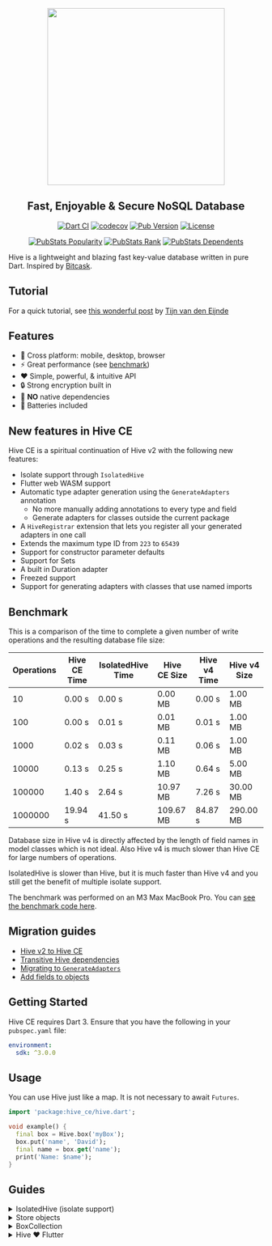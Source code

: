 <p align="center">
  <img src="https://raw.githubusercontent.com/IO-Design-Team/hive_ce/master/.github/logo_transparent.svg?sanitize=true" width="350px">
</p>
<h2 align="center">Fast, Enjoyable & Secure NoSQL Database</h2>

<p align="center">
  <a href="https://github.com/IO-Design-Team/hive_ce/actions/workflows/test.yml"><img src="https://github.com/IO-Design-Team/hive_ce/actions/workflows/test.yml/badge.svg" alt="Dart CI"></a>
  <a href="https://codecov.io/gh/IO-Design-Team/hive_ce"><img src="https://codecov.io/gh/IO-Design-Team/hive_ce/graph/badge.svg?token=ODO2JA4286" alt="codecov"></a>
  <a href="https://pub.dev/packages/hive_ce"><img src="https://img.shields.io/pub/v/hive_ce?label=pub.dev&labelColor=333940&logo=dart" alt="Pub Version"></a>
  <a href="https://github.com/IO-Design-Team/hive_ce/blob/master/LICENSE"><img src="https://img.shields.io/badge/License-BSD_3--Clause-007A88.svg?logo=bsd" alt="License"></a>
</p>

<p align="center">
  <a href="https://pubstats.dev/packages/hive_ce"><img src="https://pubstats.dev/badges/packages/hive_ce/popularity.svg" alt="PubStats Popularity"></a>
  <a href="https://pubstats.dev/packages/hive_ce"><img src="https://pubstats.dev/badges/packages/hive_ce/rank.svg" alt="PubStats Rank"></a>
  <a href="https://pubstats.dev/packages/hive_ce"><img src="https://pubstats.dev/badges/packages/hive_ce/dependents.svg" alt="PubStats Dependents"></a>
</p>

Hive is a lightweight and blazing fast key-value database written in pure Dart. Inspired by [Bitcask](https://en.wikipedia.org/wiki/Bitcask).

## Tutorial

For a quick tutorial, see [this wonderful post](https://onlyflutter.com/how-to-add-a-local-database-using-hive-in-flutter) by [Tijn van den Eijnde](https://x.com/TijnvdEijnde)

## Features

- 🚀 Cross platform: mobile, desktop, browser
- ⚡ Great performance (see [benchmark](#benchmark))
- ❤️ Simple, powerful, & intuitive API
- 🔒 Strong encryption built in
- 🎈 **NO** native dependencies
- 🔋 Batteries included

## New features in Hive CE

Hive CE is a spiritual continuation of Hive v2 with the following new features:

- Isolate support through `IsolatedHive`
- Flutter web WASM support
- Automatic type adapter generation using the `GenerateAdapters` annotation
  - No more manually adding annotations to every type and field
  - Generate adapters for classes outside the current package
- A `HiveRegistrar` extension that lets you register all your generated adapters in one call
- Extends the maximum type ID from `223` to `65439`
- Support for constructor parameter defaults
- Support for Sets
- A built in Duration adapter
- Freezed support
- Support for generating adapters with classes that use named imports

## Benchmark

This is a comparison of the time to complete a given number of write operations and the resulting database file size:

| Operations | Hive CE Time | IsolatedHive Time | Hive CE Size | Hive v4 Time | Hive v4 Size |
| ---------- | ------------ | ----------------- | ------------ | ------------ | ------------ |
| 10         | 0.00 s       | 0.00 s            | 0.00 MB      | 0.00 s       | 1.00 MB      |
| 100        | 0.00 s       | 0.01 s            | 0.01 MB      | 0.01 s       | 1.00 MB      |
| 1000       | 0.02 s       | 0.03 s            | 0.11 MB      | 0.06 s       | 1.00 MB      |
| 10000      | 0.13 s       | 0.25 s            | 1.10 MB      | 0.64 s       | 5.00 MB      |
| 100000     | 1.40 s       | 2.64 s            | 10.97 MB     | 7.26 s       | 30.00 MB     |
| 1000000    | 19.94 s      | 41.50 s           | 109.67 MB    | 84.87 s      | 290.00 MB    |

Database size in Hive v4 is directly affected by the length of field names in model classes which is not ideal. Also Hive v4 is much slower than Hive CE for large numbers of operations.

IsolatedHive is slower than Hive, but it is much faster than Hive v4 and you still get the benefit of multiple isolate support.

The benchmark was performed on an M3 Max MacBook Pro. You can [see the benchmark code here](../benchmarks/storage/bin/bench.dart).

## Migration guides

- [Hive v2 to Hive CE](https://github.com/IO-Design-Team/hive_ce/blob/main/hive/MIGRATION.md#v2-to-ce)
- [Transitive Hive dependencies](https://github.com/IO-Design-Team/hive_ce/blob/main/hive/MIGRATION.md#transitive-hive-dependencies)
- [Migrating to `GenerateAdapters`](https://github.com/IO-Design-Team/hive_ce/blob/main/hive/MIGRATION.md#generate-adapters)
- [Add fields to objects](https://github.com/IO-Design-Team/hive_ce/blob/main/hive/MIGRATION.md#add-fields)

## Getting Started

Hive CE requires Dart 3. Ensure that you have the following in your `pubspec.yaml` file:

```yaml
environment:
  sdk: ^3.0.0
```

## Usage

You can use Hive just like a map. It is not necessary to await `Futures`.

<!-- embedme readme/usage.dart -->

```dart
import 'package:hive_ce/hive.dart';

void example() {
  final box = Hive.box('myBox');
  box.put('name', 'David');
  final name = box.get('name');
  print('Name: $name');
}

```

## Guides

<details>
<summary>IsolatedHive (isolate support)</summary>

`IsolatedHive` allows you to safely use `Hive` in a multi-isolate environment by maintaining its own separate isolate for `Hive` operations

Here are some common examples of multi-isolate scenarios:

- A Flutter desktop app with multiple windows
- Running background tasks with [flutter_workmanager](https://pub.dev/packages/workmanager), [background_fetch](https://pub.dev/packages/background_fetch), etc
- Push notification processing

`IsolatedHive` has a very similar API to `Hive`, but there are some key differences:

- The `init` call takes an `isolateNameServer` parameter
- Most methods are asynchronous due to isolate communication
- `IsolatedHive` does not support `HiveObject` or `HiveList`
- Isolate communication does add some overhead. See the benchmarks above.

NOTE: On web, `IsolatedHive` directly calls `Hive` since web does not support isolates

### Usage

<!-- embedme readme/isolated_hive.dart -->

```dart
import 'package:hive_ce/hive.dart';

import 'stub_ins.dart';

void main() async {
  await IsolatedHive.init('.', isolateNameServer: StubIns());
  final box = await IsolatedHive.openBox('box');
  await box.put('key', 'value');
  print(await box.get('key')); // reading is async
}

```

IMPORTANT: If you are using `IsolatedHive`, you MUST use it everywhere in place of the normal `Hive` interface

NOTE: It is possible to use `IsolatedHive` without an `IsolateNameServer`, BUT THIS IS UNSAFE. The `IsolateNameServer` is what allows `IsolatedHive` to locate and communicate with a single backend isolate.

Additional notes:

- With Flutter, use `IsolatedHive.initFlutter` from `hive_ce_flutter` to initialize `IsolatedHive` with Flutter's `IsolateNameServer`
- There is also an `IsolatedHive.registerAdapters` method if you use `hive_ce_generator` to generate adapters

### Example

See an example of a multi-window Flutter app using `IsolatedHive` [here](https://github.com/Rexios80/hive_ce_multiwindow)

</details>

<details>
<summary>Store objects</summary>

Hive not only supports primitives, lists, and maps but also any Dart object you like. You need to generate type adapters before you can store custom objects.

### Create model classes

<!-- embedme readme/store_objects/person.dart -->

```dart
import 'package:hive_ce/hive.dart';

class Person extends HiveObject {
  Person({required this.name, required this.age});

  String name;
  int age;
}

```

### Create a `GenerateAdapters` annotation

Usually this is placed in `lib/hive/hive_adapters.dart`

<!-- embedme readme/store_objects/hive_adapters.dart -->

```dart
import 'package:hive_ce/hive.dart';
import 'person.dart';

@GenerateAdapters([AdapterSpec<Person>()])
part 'hive_adapters.g.dart';

```

### Update `pubspec.yaml`

```yaml
dev_dependencies:
  build_runner: latest
  hive_ce_generator: latest
```

### Run `build_runner`

```bash
dart pub run build_runner build --delete-conflicting-outputs
```

This will generate the following:

- TypeAdapters for the specified AdapterSpecs
- TypeAdapters for all explicitly defined HiveTypes
- A `hive_adapters.g.dart` file containing all adapters generated from the `GenerateAdapters` annotation
- A `hive_adapters.g.yaml` file
- A `hive_registrar.g.dart` file containing an extension method to register all generated adapters

All of the generated files should be checked into version control. These files are explained in more detail below.

### Use the Hive registrar

The Hive Registrar allows you to register all generated TypeAdapters in one call

```dart
import 'dart:io';
import 'package:hive_ce/hive.dart';
import 'package:your_package/hive/hive_registrar.g.dart';

void main() {
  Hive
    ..init(Directory.current.path)
    ..registerAdapters();
}
```

### Using HiveObject methods

Extending `HiveObject` is optional but it provides handy methods like `save()` and `delete()`.

<!-- embedme readme/store_objects/hive_object.dart -->

```dart
import 'package:hive_ce/hive.dart';
import 'person.dart';

void example() async {
  final box = await Hive.openBox('myBox');

  final person = Person(name: 'Dave', age: 22);
  await box.add(person);

  print(box.getAt(0)); // Dave - 22

  person.age = 30;
  await person.save();

  print(box.getAt(0)); // Dave - 30
}

```

### About `hive_adapters.g.yaml`

The Hive schema is a generated yaml file that contains the information necessary to incrementally update the generated TypeAdapters as your model classes evolve.

**IMPORTANT**: There will be a lot of churn in this file during initial development. Make sure to delete `hive_adapters.g.yaml` and regenerate before the first real deployment of your application to reclaim unused field indices.

Some migrations may require manual modifications to the Hive schema file. One example is class/field renaming. Without manual intervention, the generator will see both an added and removed class/field. To resolve this, manually rename the class/field in the schema.

### Explicitly defining HiveTypes

The old method of defining HiveTypes is still supported, but should be unnecessary now that Hive CE supports constructor parameter defaults. If you have a use-case that `GenerateAdapters` does not support, please [create an issue on GitHub](https://github.com/IO-Design-Team/hive_ce/issues/new).

Unfortunately it is not possible for `GenerateAdapters` to handle private fields. You can use `@protected` instead if necessary.

</details>

<details>
<summary>BoxCollection</summary>

`BoxCollections` are a set of boxes which can be similarly used as normal boxes, except of that
they dramatically improve speed on web. They support opening and closing all boxes of a collection
at once and more efficiently store data in indexed DB on web.

Aside, they also expose Transactions which can be used to speed up tremendous numbers of database
transactions on web.

On `dart:io` platforms, there is no performance gain by BoxCollections or Transactions. Only
BoxCollections might be useful for some box hierarchy and development experience.

Custom objects must be json serializable in order to be used with BoxCollections.

<!-- embedme readme/box_collections.dart -->

```dart
import 'package:hive_ce/hive.dart';
import 'hive_cipher_impl.dart';

void example() async {
  // Create a box collection
  final collection = await BoxCollection.open(
    // Name of your database
    'MyFirstFluffyBox',
    // Names of your boxes
    {'cats', 'dogs'},
    // Path where to store your boxes (Only used in Flutter / Dart IO)
    path: './',
    // Key to encrypt your boxes (Only used in Flutter / Dart IO)
    key: HiveCipherImpl(),
  );

  // Open your boxes. Optional: Give it a type.
  final catsBox = await collection.openBox<Map>('cats');

  // Put something in
  await catsBox.put('fluffy', {'name': 'Fluffy', 'age': 4});
  await catsBox.put('loki', {'name': 'Loki', 'age': 2});

  // Get values of type (immutable) Map?
  final loki = await catsBox.get('loki');
  print('Loki is ${loki?['age']} years old.');

  // Returns a List of values
  final cats = await catsBox.getAll(['loki', 'fluffy']);
  print(cats);

  // Returns a List<String> of all keys
  final allCatKeys = await catsBox.getAllKeys();
  print(allCatKeys);

  // Returns a Map<String, Map> with all keys and entries
  final catMap = await catsBox.getAllValues();
  print(catMap);

  // delete one or more entries
  await catsBox.delete('loki');
  await catsBox.deleteAll(['loki', 'fluffy']);

  // ...or clear the whole box at once
  await catsBox.clear();

  // Speed up write actions with transactions
  await collection.transaction(
    () async {
      await catsBox.put('fluffy', {'name': 'Fluffy', 'age': 4});
      await catsBox.put('loki', {'name': 'Loki', 'age': 2});
      // ...
    },
    boxNames: ['cats'], // By default all boxes become blocked.
    readOnly: false,
  );
}

```

</details>

<details>
<summary>Hive ❤️ Flutter</summary>

Hive was written with Flutter in mind. It is a perfect fit if you need a lightweight datastore for your app. After adding the required dependencies and initializing Hive, you can use Hive in your project:

```dart
import 'package:hive_ce/hive.dart';
import 'package:hive_ce_flutter/hive_flutter.dart';

class SettingsPage extends StatelessWidget {
  @override
  Widget build(BuildContext context) {
    return ValueListenableBuilder(
      valueListenable: Hive.box('settings').listenable(),
      builder: (context, box, widget) {
        return Switch(
          value: box.get('darkMode'),
          onChanged: (val) {
            box.put('darkMode', val);
          }
        );
      },
    );
  }
}
```

Boxes are cached and therefore fast enough to be used directly in the `build()` method of Flutter widgets.

</details>
